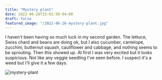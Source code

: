 ```yaml
---
title: "Mystery plant"
date: 2022-06-26T15:01:50-04:00
draft: false
featured_image: "/2022-06-26-mystery-plant.jpg"
---
```


I haven't been having so much luck in my second garden. The lettuce, Swiss chard and beans are doing ok, but I also cucumber, cantelope, zucchini, butternut squash, cauliflower and cabbage, and nothing seems to be sprouting. Then this showed up. At first I was very excited but it looks suspicious. Not like any veggie seedling I've seen before. I suspect it's a weed but I'll give it a few days.

![mystery-plant](/2022-06-26-mystery-plant.jpg)
